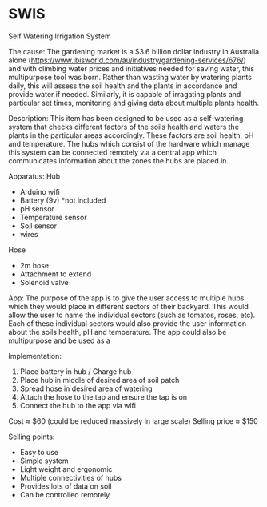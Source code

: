 # SWIS
Self Watering Irrigation System

The cause:
The gardening market is a $3.6 billion dollar industry in Australia alone (https://www.ibisworld.com/au/industry/gardening-services/676/) and with climbing water prices and initiatives needed for saving water, this multipurpose tool was born. Rather than wasting water by watering plants daily, this will assess the soil health and the plants in accordance and provide water if needed. Similarly, it is capable of irragating plants and particular set times, monitoring and giving data about multiple plants health.

Description: This item has been designed to be used as a self-watering system that checks different factors of the soils health and waters the plants in the particular areas accordingly. These factors are soil health, pH and temperature. The hubs which consist of the hardware which manage this system can be connected remotely via a central app which communicates information about the zones the hubs are placed in. 

Apparatus:
Hub                                                                                                         
  - Arduino wifi                                                                                     
  - Battery (9v) *not included                                 
  - pH sensor                                                 
  - Temperature sensor                                
  - Soil sensor
  - wires

Hose 
  - 2m hose
  - Attachment to extend
  - Solenoid valve

App: The purpose of the app is to give the user access to multiple hubs which they would place in different sectors of their backyard. This would allow the user to name the individual sectors (such as tomatos, roses, etc). Each of these individual sectors would also provide the user information about the soils health, pH and temperature. The app could also be multipurpose and be used as a 

Implementation:
1) Place battery in hub / Charge hub
2) Place hub in middle of desired area of soil patch
3) Spread hose in desired area of watering
4) Attach the hose to the tap and ensure the tap is on
5) Connect the hub to the app via wifi

Cost ≈ $60 (could be reduced massively in large scale)
Selling price ≈ $150

Selling points:
- Easy to use
- Simple system
- Light weight and ergonomic
- Multiple connectivities of hubs
- Provides lots of data on soil
- Can be controlled remotely
